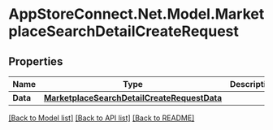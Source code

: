 # AppStoreConnect.Net.Model.MarketplaceSearchDetailCreateRequest

## Properties

Name | Type | Description | Notes
------------ | ------------- | ------------- | -------------
**Data** | [**MarketplaceSearchDetailCreateRequestData**](MarketplaceSearchDetailCreateRequestData.md) |  | 

[[Back to Model list]](../README.md#documentation-for-models) [[Back to API list]](../README.md#documentation-for-api-endpoints) [[Back to README]](../README.md)

